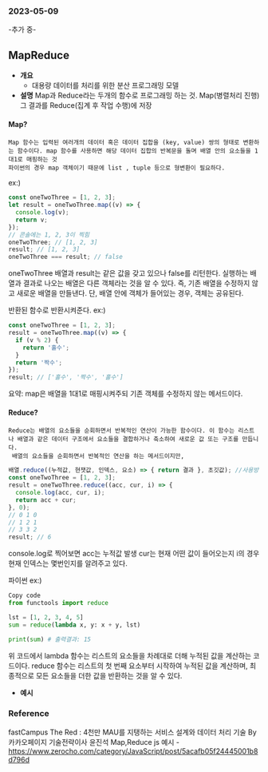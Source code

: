 ### 2023-05-09

-추가 중-

## MapReduce
- **개요**
  - 대용량 데이터를 처리를 위한 분산 프로그래밍 모델
- **설명**
Map과 Reduce라는 두개의 함수로 프로그래밍 하는 것. Map(병렬처리 진행) 그 결과를 Reduce(집계 후 작업 수행)에 저장

#### Map?

```Text
Map 함수는 입력된 여러개의 데이터 혹은 데이터 집합을 (key, value) 쌍의 형태로 변환하는 함수이다. map 함수를 사용하면 해당 데이터 집합의 반복문을 돌며 배열 안의 요소들을 1대1로 매핑하는 것
파이썬의 경우 map 객체이기 때문에 list , tuple 등으로 형변환이 필요하다.
```
ex:)
```javascript
const oneTwoThree = [1, 2, 3];
let result = oneTwoThree.map((v) => {
  console.log(v);
  return v;
});
// 콘솔에는 1, 2, 3이 찍힘
oneTwoThree; // [1, 2, 3]
result; // [1, 2, 3]
oneTwoThree === result; // false
```
oneTwoThree 배열과 result는 같은 값을 갖고 있으나 false를 리턴한다.
실행하는 배열과 결과로 나오는 배열은 다른 객체라는 것을 알 수 있다. 즉, 기존 배열을 수정하지 않고 새로운 배열을 만들낸다. 단, 배열 안에 객체가 들어있는 경우, 객체는 공유된다.

반환된 함수로 반환시켜준다.
ex:)
```javascript
const oneTwoThree = [1, 2, 3];
result = oneTwoThree.map((v) => {
  if (v % 2) {
    return '홀수';
  }
  return '짝수';
});
result; // ['홀수', '짝수', '홀수']
```

요약: map은 배열을 1대1로 매핑시켜주되 기존 객체를 수정하지 않는 메서드이다.

#### Reduce?

```Text
Reduce는 배열의 요소들을 순회하면서 반복적인 연산이 가능한 함수이다. 이 함수는 리스트나 배열과 같은 데이터 구조에서 요소들을 결합하거나 축소하여 새로운 값 또는 구조를 만듭니다.
 배열의 요소들을 순회하면서 반복적인 연산을 하는 메서드이지만,
```

```javascript
배열.reduce((누적값, 현잿값, 인덱스, 요소) => { return 결과 }, 초깃값); //사용방법
const oneTwoThree = [1, 2, 3];
result = oneTwoThree.reduce((acc, cur, i) => {
  console.log(acc, cur, i);
  return acc + cur;
}, 0);
// 0 1 0
// 1 2 1
// 3 3 2
result; // 6
```
console.log로 찍어보면 
acc는 누적값 발생
cur는 현재 어떤 값이 들어오는지
i의 경우 현재 인덱스는 몇번인지를 알려주고 있다.


파이썬 ex:)
```Python
Copy code
from functools import reduce

lst = [1, 2, 3, 4, 5]
sum = reduce(lambda x, y: x + y, lst)

print(sum) # 출력결과: 15
```
위 코드에서 lambda 함수는 리스트의 요소들을 차례대로 더해 누적된 값을 계산하는 코드이다. reduce 함수는 리스트의 첫 번째 요소부터 시작하여 누적된 값을 계산하며, 최종적으로 모든 요소들을 더한 값을 반환하는 것을 알 수 있다.


- **예시**


### Reference
fastCampus The Red : 4천만 MAU를 지탱하는 서비스 설계와 데이터 처리 기술 By 카카오페이지 기술전략이사 윤진석 
Map,Reduce js 예시 - https://www.zerocho.com/category/JavaScript/post/5acafb05f24445001b8d796d
